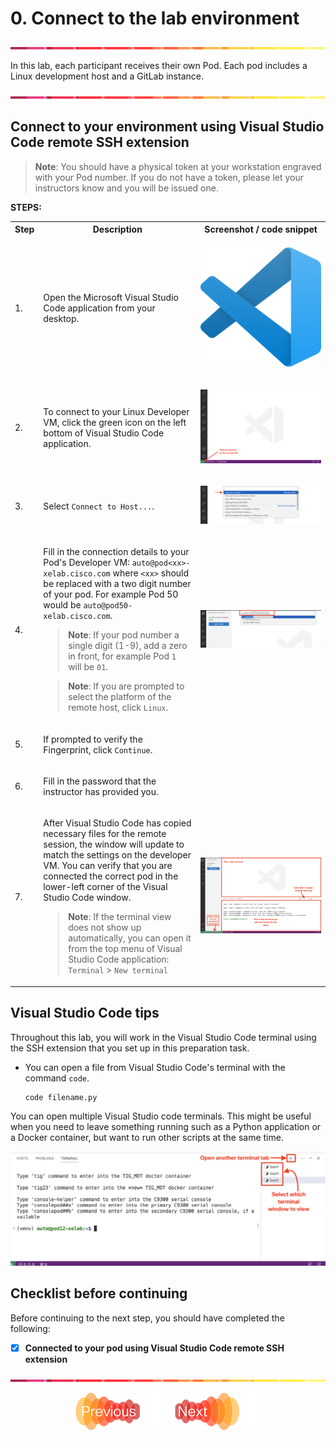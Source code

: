 # 0. Connect to the lab environment
![line](../assets/banner.png)

In this lab, each participant receives their own Pod. Each pod includes a Linux development host and a GitLab instance.

![line](../assets/banner.png)

## Connect to your environment using Visual Studio Code remote SSH extension

> **Note**: You should have a physical token at your workstation engraved with your Pod number. If you do not have a token, please let your instructors know and you will be issued one.

**STEPS:**

<table>

<tr><th>Step</th><th width=50%>Description</th><th>Screenshot / code snippet</th></tr>

<tr><td>1.</td><td>

Open the Microsoft Visual Studio Code application from your desktop.

</td><td>

![Visual Studio Code logo](./images/01-vscode-icon.png)
</td></tr>

<tr><td>2.</td><td>

To connect to your Linux Developer VM, click the green icon on the left bottom of Visual Studio Code application.

</td><td>

![Connect](./images/02-vscode-remotessh.png)

</td></tr>

<tr><td>3.</td><td>

Select `Connect to Host...`.

</td><td>

![Connect](./images/03-vscode-connect.png)

</td></tr>
<tr><td>4.</td><td>
    
Fill in the connection details to your Pod's Developer VM: `auto@pod<xx>-xelab.cisco.com` where `<xx>` should be replaced with a two digit number of your pod. For example Pod 50 would be `auto@pod50-xelab.cisco.com`.

> **Note**: If your pod number a single digit (1-9), add a zero in front, for example Pod `1` will be `01`.

> **Note**: If you are prompted to select the platform of the remote host, click `Linux`.

</td><td>

![connect](./images/04-vscode-ssh.png)

</td></tr>
<tr><td>5.</td><td>

If prompted to verify the Fingerprint, click `Continue`.

</td></tr>
<tr><td>6.</td><td>

Fill in the password that the instructor has provided you.


</td></tr>
<tr><td>7.</td><td>

After Visual Studio Code has copied necessary files for the remote session, the window will update to match the settings on the developer VM. You can verify that you are connected the correct pod in the lower-left corner of the Visual Studio Code window.

> **Note**: If the terminal view does not show up automatically, you can open it from the top menu of Visual Studio Code application: `Terminal` > `New terminal`
</td><td>

![Overview](./images/05-vscode-terminal.png)

</td></tr>
</table>


## Visual Studio Code tips

Throughout this lab, you will work in the Visual Studio Code terminal using the SSH extension that you set up in this preparation task.

- You can open a file from Visual Studio Code's terminal with the command `code`.
    ```bash
    code filename.py
    ```

You can open multiple Visual Studio code terminals. This might be useful when you need to leave something running such as a Python application or a Docker container, but want to run other scripts at the same time.

![visual studio code terminals](./images/06-vscode-multiple-terminals.png)

## Checklist before continuing

Before continuing to the next step, you should have completed the following:

* [x] **Connected to your pod using Visual Studio Code remote SSH extension**


![line](../assets/banner.png)
<p align="center">
<a href="../README.md"><img src="../assets/previous.png" width="150px"></a>
<a href="../01-Intro-APIs/1.md"><img src="../assets/next.png" width="150px"></a>
</p>
